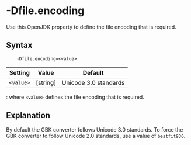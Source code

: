 <!--
* Copyright (c) 2017, 2019 IBM Corp. and others
*
* This program and the accompanying materials are made
* available under the terms of the Eclipse Public License 2.0
* which accompanies this distribution and is available at
* https://www.eclipse.org/legal/epl-2.0/ or the Apache
* License, Version 2.0 which accompanies this distribution and
* is available at https://www.apache.org/licenses/LICENSE-2.0.
*
* This Source Code may also be made available under the
* following Secondary Licenses when the conditions for such
* availability set forth in the Eclipse Public License, v. 2.0
* are satisfied: GNU General Public License, version 2 with
* the GNU Classpath Exception [1] and GNU General Public
* License, version 2 with the OpenJDK Assembly Exception [2].
*
* [1] https://www.gnu.org/software/classpath/license.html
* [2] http://openjdk.java.net/legal/assembly-exception.html
*
* SPDX-License-Identifier: EPL-2.0 OR Apache-2.0 OR GPL-2.0 WITH
* Classpath-exception-2.0 OR LicenseRef-GPL-2.0 WITH Assembly-exception
-->

# -Dfile.encoding

Use this OpenJDK property to define the file encoding that is required.

## Syntax

        -Dfile.encoding=<value>

| Setting    | Value        | Default                                    |
|------------|--------------|--------------------------------------------|
| `<value>`  | [string]     | Unicode 3.0 standards                      |


: where `<value>` defines the file encoding that is required.

## Explanation

By default the GBK converter follows Unicode 3.0 standards. To force the GBK converter to follow Unicode 2.0 standards, use a value of `bestfit936`.



<!-- ==== END OF TOPIC ==== dfileencoding.md ==== -->
